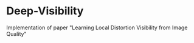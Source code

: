 # Deep-Visibility
Implementation of paper "Learning Local Distortion Visibility from Image Quality"
